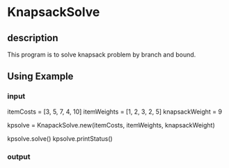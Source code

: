 # KnapsackSolve
## description
This program is to solve knapsack problem by branch and bound.

## Using Example
### input
itemCosts = [3, 5, 7, 4, 10]
itemWeights = [1, 2, 3, 2, 5]
knapsackWeight = 9

kpsolve = KnapackSolve.new(itemCosts, itemWeights, knapsackWeight)

kpsolve.solve()
kpsolve.printStatus() 
### output